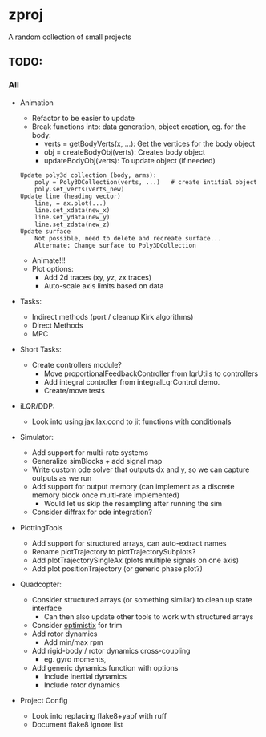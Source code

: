 # zproj
A random collection of small projects

## TODO:
### All
- Animation
    - Refactor to be easier to update
    - Break functions into: data generation, object creation, eg. for the body:
        - verts = getBodyVerts(x, ...): Get the vertices for the body object
        - obj = createBodyObj(verts): Creates body object
        - updateBodyObj(verts): To update object (if needed)
    ```
    Update poly3d collection (body, arms):
        poly = Poly3DCollection(verts, ...)   # create intitial object
        poly.set_verts(verts_new)
    Update line (heading vector)
        line, = ax.plot(...)
        line.set_xdata(new_x)
        line.set_ydata(new_y)
        line.set_zdata(new_z)
    Update surface
        Not possible, need to delete and recreate surface...
        Alternate: Change surface to Poly3DCollection
    ```
    - Animate!!!
    - Plot options:
        - Add 2d traces (xy, yz, zx traces)
        - Auto-scale axis limits based on data

- Tasks:
    - Indirect methods (port / cleanup Kirk algorithms)
    - Direct Methods
    - MPC
- Short Tasks:
    - Create controllers module?
        - Move proportionalFeedbackController from lqrUtils to controllers
        - Add integral controller from integralLqrControl demo.
        - Create/move tests
- iLQR/DDP:
    - Look into using jax.lax.cond to jit functions with conditionals
- Simulator:
    - Add support for multi-rate systems
    - Generalize simBlocks + add signal map
    - Write custom ode solver that outputs dx and y, so we can capture outputs as we run
    - Add support for output memory (can implement as a discrete memory block once multi-rate implemented)
        - Would let us skip the resampling after running the sim
    - Consider diffrax for ode integration?
- PlottingTools
    - Add support for structured arrays, can auto-extract names
    - Rename plotTrajectory to plotTrajectorySubplots?
    - Add plotTrajectorySingleAx (plots multiple signals on one axis)
    - Add plot positionTrajectory (or generic phase plot?)
- Quadcopter:
    - Consider structured arrays (or something similar) to clean up state interface
        - Can then also update other tools to work with structured arrays
    - Consider [optimistix](https://github.com/patrick-kidger/optimistix) for trim
    - Add rotor dynamics
        - Add min/max rpm
    - Add rigid-body / rotor dynamics cross-coupling
        - eg. gyro moments,
    - Add generic dynamics function with options
        - Include inertial dynamics
        - Include rotor dynamics
- Project Config
    - Look into replacing flake8+yapf with ruff
    - Document flake8 ignore list
